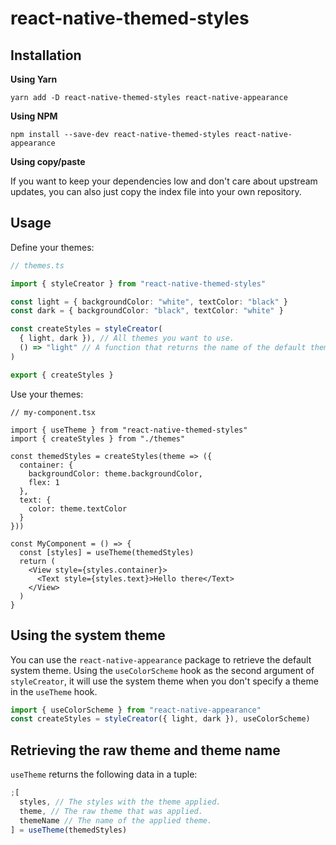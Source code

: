 # react-native-themed-styles

## Installation

**Using Yarn**

```
yarn add -D react-native-themed-styles react-native-appearance
```

**Using NPM**

```
npm install --save-dev react-native-themed-styles react-native-appearance
```

**Using copy/paste**

If you want to keep your dependencies low and don't care about upstream updates, you can also just
copy the index file into your own repository.

## Usage

Define your themes:

```ts
// themes.ts

import { styleCreator } from "react-native-themed-styles"

const light = { backgroundColor: "white", textColor: "black" }
const dark = { backgroundColor: "black", textColor: "white" }

const createStyles = styleCreator(
  { light, dark }), // All themes you want to use.
  () => "light" // A function that returns the name of the default theme.
)

export { createStyles }
```

Use your themes:

```tsx
// my-component.tsx

import { useTheme } from "react-native-themed-styles"
import { createStyles } from "./themes"

const themedStyles = createStyles(theme => ({
  container: {
    backgroundColor: theme.backgroundColor,
    flex: 1
  },
  text: {
    color: theme.textColor
  }
}))

const MyComponent = () => {
  const [styles] = useTheme(themedStyles)
  return (
    <View style={styles.container}>
      <Text style={styles.text}>Hello there</Text>
    </View>
  )
}
```

## Using the system theme

You can use the `react-native-appearance` package to retrieve the default system theme.
Using the `useColorScheme` hook as the second argument of `styleCreator`, it will use the system theme
when you don't specify a theme in the `useTheme` hook.

```ts
import { useColorScheme } from "react-native-appearance"
const createStyles = styleCreator({ light, dark }), useColorScheme)
```

## Retrieving the raw theme and theme name

`useTheme` returns the following data in a tuple:

```ts
;[
  styles, // The styles with the theme applied.
  theme, // The raw theme that was applied.
  themeName // The name of the applied theme.
] = useTheme(themedStyles)
```
